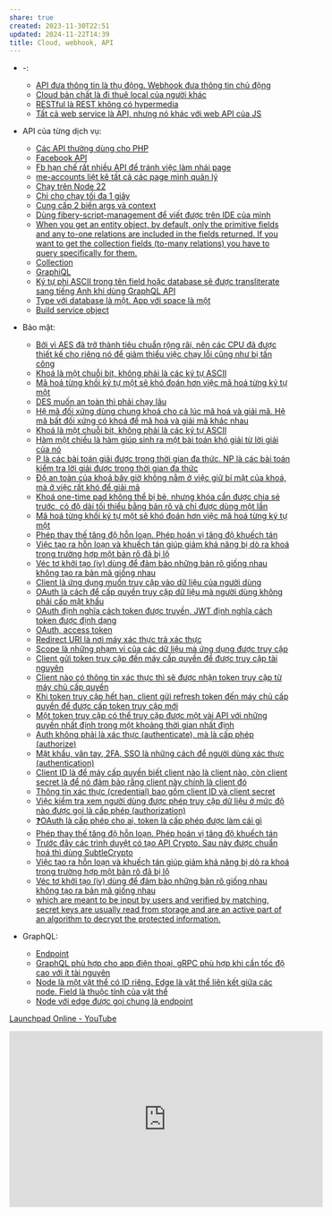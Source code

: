 ```yaml
---
share: true
created: 2023-11-30T22:51
updated: 2024-11-22T14:39
title: Cloud, webhook, API
---
```


- \-: 
    - [API đưa thông tin là thụ động. Webhook đưa thông tin chủ động](./API%20%C4%91%C6%B0a%20th%C3%B4ng%20tin%20l%C3%A0%20th%E1%BB%A5%20%C4%91%E1%BB%99ng.%20Webhook%20%C4%91%C6%B0a%20th%C3%B4ng%20tin%20ch%E1%BB%A7%20%C4%91%E1%BB%99ng.md)
    - [Cloud bản chất là đi thuê local của người khác](./Cloud%20b%E1%BA%A3n%20ch%E1%BA%A5t%20l%C3%A0%20%C4%91i%20thu%C3%AA%20local%20c%E1%BB%A7a%20ng%C6%B0%E1%BB%9Di%20kh%C3%A1c.md)
    - [RESTful là REST không có hypermedia](./RESTful%20l%C3%A0%20REST%20kh%C3%B4ng%20c%C3%B3%20hypermedia.md)
    - [Tất cả web service là API, nhưng nó khác với web API của JS](./T%E1%BA%A5t%20c%E1%BA%A3%20web%20service%20l%C3%A0%20API,%20nh%C6%B0ng%20n%C3%B3%20kh%C3%A1c%20v%E1%BB%9Bi%20web%20API%20c%E1%BB%A7a%20JS.md)

- API của từng dịch vụ: 
    - [Các API thường dùng cho PHP](./API%20c%E1%BB%A7a%20t%E1%BB%ABng%20d%E1%BB%8Bch%20v%E1%BB%A5/Facebook/C%C3%A1c%20API%20th%C6%B0%E1%BB%9Dng%20d%C3%B9ng%20cho%20PHP.md)
    - [Facebook API](./API%20c%E1%BB%A7a%20t%E1%BB%ABng%20d%E1%BB%8Bch%20v%E1%BB%A5/Facebook/Facebook%20API.md)
    - [Fb hạn chế rất nhiều API để tránh việc làm nhái page](./API%20c%E1%BB%A7a%20t%E1%BB%ABng%20d%E1%BB%8Bch%20v%E1%BB%A5/Facebook/Fb%20h%E1%BA%A1n%20ch%E1%BA%BF%20r%E1%BA%A5t%20nhi%E1%BB%81u%20API%20%C4%91%E1%BB%83%20tr%C3%A1nh%20vi%E1%BB%87c%20l%C3%A0m%20nh%C3%A1i%20page.md)
    - [me-accounts liệt kê tất cả các page mình quản lý](./API%20c%E1%BB%A7a%20t%E1%BB%ABng%20d%E1%BB%8Bch%20v%E1%BB%A5/Facebook/me-accounts%20li%E1%BB%87t%20k%C3%AA%20t%E1%BA%A5t%20c%E1%BA%A3%20c%C3%A1c%20page%20m%C3%ACnh%20qu%E1%BA%A3n%20l%C3%BD.md)
    - [Chạy trên Node 22](./API%20c%E1%BB%A7a%20t%E1%BB%ABng%20d%E1%BB%8Bch%20v%E1%BB%A5/Fibery/Automation/Ch%E1%BA%A1y%20tr%C3%AAn%20Node%2022.md)
    - [Chỉ cho chạy tối đa 1 giây](./API%20c%E1%BB%A7a%20t%E1%BB%ABng%20d%E1%BB%8Bch%20v%E1%BB%A5/Fibery/Automation/Ch%E1%BB%89%20cho%20ch%E1%BA%A1y%20t%E1%BB%91i%20%C4%91a%201%20gi%C3%A2y.md)
    - [Cung cấp 2 biến args và context](./API%20c%E1%BB%A7a%20t%E1%BB%ABng%20d%E1%BB%8Bch%20v%E1%BB%A5/Fibery/Automation/Cung%20c%E1%BA%A5p%202%20bi%E1%BA%BFn%20args%20v%C3%A0%20context.md)
    - [Dùng fibery-script-management để viết được trên IDE của mình](./API%20c%E1%BB%A7a%20t%E1%BB%ABng%20d%E1%BB%8Bch%20v%E1%BB%A5/Fibery/Automation/D%C3%B9ng%20fibery-script-management%20%C4%91%E1%BB%83%20vi%E1%BA%BFt%20%C4%91%C6%B0%E1%BB%A3c%20tr%C3%AAn%20IDE%20c%E1%BB%A7a%20m%C3%ACnh.md)
    - [When you get an entity object, by default, only the primitive fields and any to-one relations are included in the fields returned. If you want to get the collection fields (to-many relations) you have to query specifically for them.](./API%20c%E1%BB%A7a%20t%E1%BB%ABng%20d%E1%BB%8Bch%20v%E1%BB%A5/Fibery/Automation/When%20you%20get%20an%20entity%20object,%20by%20default,%20only%20the%20primitive%20fields%20and%20any%20to-one%20relations%20are%20included%20in%20the%20fields%20returned.%20If%20you%20want%20to%20get%20the%20collection%20fields%20(to-many%20relations)%20you%20have%20to%20query%20specifically%20for%20them..md)
    - [Collection](./API%20c%E1%BB%A7a%20t%E1%BB%ABng%20d%E1%BB%8Bch%20v%E1%BB%A5/Fibery/Collection.md)
    - [GraphiQL](./API%20c%E1%BB%A7a%20t%E1%BB%ABng%20d%E1%BB%8Bch%20v%E1%BB%A5/Fibery/GraphiQL.md)
    - [Ký tự phi ASCII trong tên field hoặc database sẽ được transliterate sang tiếng Anh khi dùng GraphQL API](./API%20c%E1%BB%A7a%20t%E1%BB%ABng%20d%E1%BB%8Bch%20v%E1%BB%A5/Fibery/K%C3%BD%20t%E1%BB%B1%20phi%20ASCII%20trong%20t%C3%AAn%20field%20ho%E1%BA%B7c%20database%20s%E1%BA%BD%20%C4%91%C6%B0%E1%BB%A3c%20transliterate%20sang%20ti%E1%BA%BFng%20Anh%20khi%20d%C3%B9ng%20GraphQL%20API.md)
    - [Type với database là một. App với space là một](./API%20c%E1%BB%A7a%20t%E1%BB%ABng%20d%E1%BB%8Bch%20v%E1%BB%A5/Fibery/Type%20v%E1%BB%9Bi%20database%20l%C3%A0%20m%E1%BB%99t.%20App%20v%E1%BB%9Bi%20space%20l%C3%A0%20m%E1%BB%99t.md)
    - [Build service object](./API%20c%E1%BB%A7a%20t%E1%BB%ABng%20d%E1%BB%8Bch%20v%E1%BB%A5/Google/Build%20service%20object.md)

- Bảo mật: 
    - [Bởi vì AES đã trở thành tiêu chuẩn rộng rãi, nên các CPU đã được thiết kế cho riêng nó để giảm thiểu việc chạy lỗi cũng như bị tấn công](./B%E1%BA%A3o%20m%E1%BA%ADt/B%E1%BB%9Fi%20v%C3%AC%20AES%20%C4%91%C3%A3%20tr%E1%BB%9F%20th%C3%A0nh%20ti%C3%AAu%20chu%E1%BA%A9n%20r%E1%BB%99ng%20r%C3%A3i,%20n%C3%AAn%20c%C3%A1c%20CPU%20%C4%91%C3%A3%20%C4%91%C6%B0%E1%BB%A3c%20thi%E1%BA%BFt%20k%E1%BA%BF%20cho%20ri%C3%AAng%20n%C3%B3%20%C4%91%E1%BB%83%20gi%E1%BA%A3m%20thi%E1%BB%83u%20vi%E1%BB%87c%20ch%E1%BA%A1y%20l%E1%BB%97i%20c%C5%A9ng%20nh%C6%B0%20b%E1%BB%8B%20t%E1%BA%A5n%20c%C3%B4ng.md)
    - [Khoá là một chuỗi bit, không phải là các ký tự ASCII](./B%E1%BA%A3o%20m%E1%BA%ADt/Kho%C3%A1%20l%C3%A0%20m%E1%BB%99t%20chu%E1%BB%97i%20bit,%20kh%C3%B4ng%20ph%E1%BA%A3i%20l%C3%A0%20c%C3%A1c%20k%C3%BD%20t%E1%BB%B1%20ASCII.md)
    - [Mã hoá từng khối ký tự một sẽ khó đoán hơn việc mã hoá từng ký tự một](./B%E1%BA%A3o%20m%E1%BA%ADt/M%C3%A3%20ho%C3%A1%20t%E1%BB%ABng%20kh%E1%BB%91i%20k%C3%BD%20t%E1%BB%B1%20m%E1%BB%99t%20s%E1%BA%BD%20kh%C3%B3%20%C4%91o%C3%A1n%20h%C6%A1n%20vi%E1%BB%87c%20m%C3%A3%20ho%C3%A1%20t%E1%BB%ABng%20k%C3%BD%20t%E1%BB%B1%20m%E1%BB%99t.md)
    - [DES muốn an toàn thì phải chạy lâu](./B%E1%BA%A3o%20m%E1%BA%ADt/M%E1%BA%ADt%20m%C3%A3/DES%20mu%E1%BB%91n%20an%20to%C3%A0n%20th%C3%AC%20ph%E1%BA%A3i%20ch%E1%BA%A1y%20l%C3%A2u.md)
    - [Hệ mã đối xứng dùng chung khoá cho cả lúc mã hoá và giải mã. Hệ mã bất đối xứng có khoá để mã hoá và giải mã khác nhau](./B%E1%BA%A3o%20m%E1%BA%ADt/M%E1%BA%ADt%20m%C3%A3/H%E1%BB%87%20m%C3%A3%20%C4%91%E1%BB%91i%20x%E1%BB%A9ng%20d%C3%B9ng%20chung%20kho%C3%A1%20cho%20c%E1%BA%A3%20l%C3%BAc%20m%C3%A3%20ho%C3%A1%20v%C3%A0%20gi%E1%BA%A3i%20m%C3%A3.%20H%E1%BB%87%20m%C3%A3%20b%E1%BA%A5t%20%C4%91%E1%BB%91i%20x%E1%BB%A9ng%20c%C3%B3%20kho%C3%A1%20%C4%91%E1%BB%83%20m%C3%A3%20ho%C3%A1%20v%C3%A0%20gi%E1%BA%A3i%20m%C3%A3%20kh%C3%A1c%20nhau.md)
    - [Khoá là một chuỗi bit, không phải là các ký tự ASCII](./B%E1%BA%A3o%20m%E1%BA%ADt/M%E1%BA%ADt%20m%C3%A3/Kho%C3%A1%20l%C3%A0%20m%E1%BB%99t%20chu%E1%BB%97i%20bit,%20kh%C3%B4ng%20ph%E1%BA%A3i%20l%C3%A0%20c%C3%A1c%20k%C3%BD%20t%E1%BB%B1%20ASCII.md)
    - [Hàm một chiều là hàm giúp sinh ra một bài toán khó giải từ lời giải của nó](./B%E1%BA%A3o%20m%E1%BA%ADt/M%E1%BA%ADt%20m%C3%A3/Kho%C3%A1%20b%E1%BA%A5t%20%C4%91%E1%BB%91i%20x%E1%BB%A9ng/H%C3%A0m%20m%E1%BB%99t%20chi%E1%BB%81u%20l%C3%A0%20h%C3%A0m%20gi%C3%BAp%20sinh%20ra%20m%E1%BB%99t%20b%C3%A0i%20to%C3%A1n%20kh%C3%B3%20gi%E1%BA%A3i%20t%E1%BB%AB%20l%E1%BB%9Di%20gi%E1%BA%A3i%20c%E1%BB%A7a%20n%C3%B3.md)
    - [P là các bài toán giải được trong thời gian đa thức. NP là các bài toán kiểm tra lời giải được trong thời gian đa thức](./B%E1%BA%A3o%20m%E1%BA%ADt/M%E1%BA%ADt%20m%C3%A3/Kho%C3%A1%20b%E1%BA%A5t%20%C4%91%E1%BB%91i%20x%E1%BB%A9ng/P%20l%C3%A0%20c%C3%A1c%20b%C3%A0i%20to%C3%A1n%20gi%E1%BA%A3i%20%C4%91%C6%B0%E1%BB%A3c%20trong%20th%E1%BB%9Di%20gian%20%C4%91a%20th%E1%BB%A9c.%20NP%20l%C3%A0%20c%C3%A1c%20b%C3%A0i%20to%C3%A1n%20ki%E1%BB%83m%20tra%20l%E1%BB%9Di%20gi%E1%BA%A3i%20%C4%91%C6%B0%E1%BB%A3c%20trong%20th%E1%BB%9Di%20gian%20%C4%91a%20th%E1%BB%A9c.md)
    - [Độ an toàn của khoá bây giờ không nằm ở việc giữ bí mật của khoá, mà ở việc rất khó để giải mã](./B%E1%BA%A3o%20m%E1%BA%ADt/M%E1%BA%ADt%20m%C3%A3/Kho%C3%A1%20b%E1%BA%A5t%20%C4%91%E1%BB%91i%20x%E1%BB%A9ng/%C4%90%E1%BB%99%20an%20to%C3%A0n%20c%E1%BB%A7a%20kho%C3%A1%20b%C3%A2y%20gi%E1%BB%9D%20kh%C3%B4ng%20n%E1%BA%B1m%20%E1%BB%9F%20vi%E1%BB%87c%20gi%E1%BB%AF%20b%C3%AD%20m%E1%BA%ADt%20c%E1%BB%A7a%20kho%C3%A1,%20m%C3%A0%20%E1%BB%9F%20vi%E1%BB%87c%20r%E1%BA%A5t%20kh%C3%B3%20%C4%91%E1%BB%83%20gi%E1%BA%A3i%20m%C3%A3.md)
    - [Khoá one-time pad không thể bị bẻ, nhưng khóa cần được chia sẻ trước, có độ dài tối thiểu bằng bản rõ và chỉ được dùng một lần](./B%E1%BA%A3o%20m%E1%BA%ADt/M%E1%BA%ADt%20m%C3%A3/Kho%C3%A1%20one-time%20pad%20kh%C3%B4ng%20th%E1%BB%83%20b%E1%BB%8B%20b%E1%BA%BB,%20nh%C6%B0ng%20kh%C3%B3a%20c%E1%BA%A7n%20%C4%91%C6%B0%E1%BB%A3c%20chia%20s%E1%BA%BB%20tr%C6%B0%E1%BB%9Bc,%20c%C3%B3%20%C4%91%E1%BB%99%20d%C3%A0i%20t%E1%BB%91i%20thi%E1%BB%83u%20b%E1%BA%B1ng%20b%E1%BA%A3n%20r%C3%B5%20v%C3%A0%20ch%E1%BB%89%20%C4%91%C6%B0%E1%BB%A3c%20d%C3%B9ng%20m%E1%BB%99t%20l%E1%BA%A7n.md)
    - [Mã hoá từng khối ký tự một sẽ khó đoán hơn việc mã hoá từng ký tự một](./B%E1%BA%A3o%20m%E1%BA%ADt/M%E1%BA%ADt%20m%C3%A3/M%C3%A3%20ho%C3%A1%20t%E1%BB%ABng%20kh%E1%BB%91i%20k%C3%BD%20t%E1%BB%B1%20m%E1%BB%99t%20s%E1%BA%BD%20kh%C3%B3%20%C4%91o%C3%A1n%20h%C6%A1n%20vi%E1%BB%87c%20m%C3%A3%20ho%C3%A1%20t%E1%BB%ABng%20k%C3%BD%20t%E1%BB%B1%20m%E1%BB%99t.md)
    - [Phép thay thế tăng độ hỗn loạn. Phép hoán vị tăng độ khuếch tán](./B%E1%BA%A3o%20m%E1%BA%ADt/M%E1%BA%ADt%20m%C3%A3/Ph%C3%A9p%20thay%20th%E1%BA%BF%20t%C4%83ng%20%C4%91%E1%BB%99%20h%E1%BB%97n%20lo%E1%BA%A1n.%20Ph%C3%A9p%20ho%C3%A1n%20v%E1%BB%8B%20t%C4%83ng%20%C4%91%E1%BB%99%20khu%E1%BA%BFch%20t%C3%A1n.md)
    - [Việc tạo ra hỗn loạn và khuếch tán giúp giảm khả năng bị dò ra khoá trong trường hợp một bản rõ đã bị lộ](./B%E1%BA%A3o%20m%E1%BA%ADt/M%E1%BA%ADt%20m%C3%A3/Vi%E1%BB%87c%20t%E1%BA%A1o%20ra%20h%E1%BB%97n%20lo%E1%BA%A1n%20v%C3%A0%20khu%E1%BA%BFch%20t%C3%A1n%20gi%C3%BAp%20gi%E1%BA%A3m%20kh%E1%BA%A3%20n%C4%83ng%20b%E1%BB%8B%20d%C3%B2%20ra%20kho%C3%A1%20trong%20tr%C6%B0%E1%BB%9Dng%20h%E1%BB%A3p%20m%E1%BB%99t%20b%E1%BA%A3n%20r%C3%B5%20%C4%91%C3%A3%20b%E1%BB%8B%20l%E1%BB%99.md)
    - [Véc tơ khởi tạo (iv) dùng để đảm bảo những bản rõ giống nhau không tạo ra bản mã giống nhau](./B%E1%BA%A3o%20m%E1%BA%ADt/M%E1%BA%ADt%20m%C3%A3/V%C3%A9c%20t%C6%A1%20kh%E1%BB%9Fi%20t%E1%BA%A1o%20(iv)%20d%C3%B9ng%20%C4%91%E1%BB%83%20%C4%91%E1%BA%A3m%20b%E1%BA%A3o%20nh%E1%BB%AFng%20b%E1%BA%A3n%20r%C3%B5%20gi%E1%BB%91ng%20nhau%20kh%C3%B4ng%20t%E1%BA%A1o%20ra%20b%E1%BA%A3n%20m%C3%A3%20gi%E1%BB%91ng%20nhau.md)
    - [Client là ứng dụng muốn truy cập vào dữ liệu của người dùng](./B%E1%BA%A3o%20m%E1%BA%ADt/OAuth,%20access%20token/Client%20l%C3%A0%20%E1%BB%A9ng%20d%E1%BB%A5ng%20mu%E1%BB%91n%20truy%20c%E1%BA%ADp%20v%C3%A0o%20d%E1%BB%AF%20li%E1%BB%87u%20c%E1%BB%A7a%20ng%C6%B0%E1%BB%9Di%20d%C3%B9ng.md)
    - [OAuth là cách để cấp quyền truy cập dữ liệu mà người dùng không phải cấp mật khẩu](./B%E1%BA%A3o%20m%E1%BA%ADt/OAuth,%20access%20token/OAuth%20l%C3%A0%20c%C3%A1ch%20%C4%91%E1%BB%83%20c%E1%BA%A5p%20quy%E1%BB%81n%20truy%20c%E1%BA%ADp%20d%E1%BB%AF%20li%E1%BB%87u%20m%C3%A0%20ng%C6%B0%E1%BB%9Di%20d%C3%B9ng%20kh%C3%B4ng%20ph%E1%BA%A3i%20c%E1%BA%A5p%20m%E1%BA%ADt%20kh%E1%BA%A9u.md)
    - [OAuth định nghĩa cách token được truyền, JWT định nghĩa cách token được định dạng](./B%E1%BA%A3o%20m%E1%BA%ADt/OAuth,%20access%20token/OAuth%20%C4%91%E1%BB%8Bnh%20ngh%C4%A9a%20c%C3%A1ch%20token%20%C4%91%C6%B0%E1%BB%A3c%20truy%E1%BB%81n,%20JWT%20%C4%91%E1%BB%8Bnh%20ngh%C4%A9a%20c%C3%A1ch%20token%20%C4%91%C6%B0%E1%BB%A3c%20%C4%91%E1%BB%8Bnh%20d%E1%BA%A1ng.md)
    - [OAuth, access token](./B%E1%BA%A3o%20m%E1%BA%ADt/OAuth,%20access%20token/index.md)
    - [Redirect URI là nơi máy xác thực trả xác thực](./B%E1%BA%A3o%20m%E1%BA%ADt/OAuth,%20access%20token/Redirect%20URI%20l%C3%A0%20n%C6%A1i%20m%C3%A1y%20x%C3%A1c%20th%E1%BB%B1c%20tr%E1%BA%A3%20x%C3%A1c%20th%E1%BB%B1c.md)
    - [Scope là những phạm vi của các dữ liệu mà ứng dụng được truy cập](./B%E1%BA%A3o%20m%E1%BA%ADt/OAuth,%20access%20token/Scope%20l%C3%A0%20nh%E1%BB%AFng%20ph%E1%BA%A1m%20vi%20c%E1%BB%A7a%20c%C3%A1c%20d%E1%BB%AF%20li%E1%BB%87u%20m%C3%A0%20%E1%BB%A9ng%20d%E1%BB%A5ng%20%C4%91%C6%B0%E1%BB%A3c%20truy%20c%E1%BA%ADp.md)
    - [Client gửi token truy cập đến máy cấp quyền để được truy cập tài nguyên](./B%E1%BA%A3o%20m%E1%BA%ADt/OAuth,%20access%20token/Token%20truy%20c%E1%BA%ADp,%20m%C3%A1y%20ch%E1%BB%A7%20c%E1%BA%A5p%20quy%E1%BB%81n/Client%20g%E1%BB%ADi%20token%20truy%20c%E1%BA%ADp%20%C4%91%E1%BA%BFn%20m%C3%A1y%20c%E1%BA%A5p%20quy%E1%BB%81n%20%C4%91%E1%BB%83%20%C4%91%C6%B0%E1%BB%A3c%20truy%20c%E1%BA%ADp%20t%C3%A0i%20nguy%C3%AAn.md)
    - [Client nào có thông tin xác thực thì sẽ được nhận token truy cập từ máy chủ cấp quyền](./B%E1%BA%A3o%20m%E1%BA%ADt/OAuth,%20access%20token/Token%20truy%20c%E1%BA%ADp,%20m%C3%A1y%20ch%E1%BB%A7%20c%E1%BA%A5p%20quy%E1%BB%81n/Client%20n%C3%A0o%20c%C3%B3%20th%C3%B4ng%20tin%20x%C3%A1c%20th%E1%BB%B1c%20th%C3%AC%20s%E1%BA%BD%20%C4%91%C6%B0%E1%BB%A3c%20nh%E1%BA%ADn%20token%20truy%20c%E1%BA%ADp%20t%E1%BB%AB%20m%C3%A1y%20ch%E1%BB%A7%20c%E1%BA%A5p%20quy%E1%BB%81n.md)
    - [Khi token truy cập hết hạn, client gửi refresh token đến máy chủ cấp quyền để được cấp token truy cập mới](./B%E1%BA%A3o%20m%E1%BA%ADt/OAuth,%20access%20token/Token%20truy%20c%E1%BA%ADp,%20m%C3%A1y%20ch%E1%BB%A7%20c%E1%BA%A5p%20quy%E1%BB%81n/Khi%20token%20truy%20c%E1%BA%ADp%20h%E1%BA%BFt%20h%E1%BA%A1n,%20client%20g%E1%BB%ADi%20refresh%20token%20%C4%91%E1%BA%BFn%20m%C3%A1y%20ch%E1%BB%A7%20c%E1%BA%A5p%20quy%E1%BB%81n%20%C4%91%E1%BB%83%20%C4%91%C6%B0%E1%BB%A3c%20c%E1%BA%A5p%20token%20truy%20c%E1%BA%ADp%20m%E1%BB%9Bi.md)
    - [Một token truy cập có thể truy cập được một vài API với những quyền nhất định trong một khoảng thời gian nhất định](./B%E1%BA%A3o%20m%E1%BA%ADt/OAuth,%20access%20token/Token%20truy%20c%E1%BA%ADp,%20m%C3%A1y%20ch%E1%BB%A7%20c%E1%BA%A5p%20quy%E1%BB%81n/M%E1%BB%99t%20token%20truy%20c%E1%BA%ADp%20c%C3%B3%20th%E1%BB%83%20truy%20c%E1%BA%ADp%20%C4%91%C6%B0%E1%BB%A3c%20m%E1%BB%99t%20v%C3%A0i%20API%20v%E1%BB%9Bi%20nh%E1%BB%AFng%20quy%E1%BB%81n%20nh%E1%BA%A5t%20%C4%91%E1%BB%8Bnh%20trong%20m%E1%BB%99t%20kho%E1%BA%A3ng%20th%E1%BB%9Di%20gian%20nh%E1%BA%A5t%20%C4%91%E1%BB%8Bnh.md)
    - [Auth không phải là xác thực (authenticate), mà là cấp phép (authorize)](./B%E1%BA%A3o%20m%E1%BA%ADt/OAuth,%20access%20token/X%C3%A1c%20th%E1%BB%B1c,%20c%E1%BA%A5p%20ph%C3%A9p/Auth%20kh%C3%B4ng%20ph%E1%BA%A3i%20l%C3%A0%20x%C3%A1c%20th%E1%BB%B1c%20(authenticate),%20m%C3%A0%20l%C3%A0%20c%E1%BA%A5p%20ph%C3%A9p%20(authorize).md)
    - [Mật khẩu, vân tay, 2FA, SSO là những cách để người dùng xác thực (authentication)](./B%E1%BA%A3o%20m%E1%BA%ADt/OAuth,%20access%20token/X%C3%A1c%20th%E1%BB%B1c,%20c%E1%BA%A5p%20ph%C3%A9p/M%E1%BA%ADt%20kh%E1%BA%A9u,%20v%C3%A2n%20tay,%202FA,%20SSO%20l%C3%A0%20nh%E1%BB%AFng%20c%C3%A1ch%20%C4%91%E1%BB%83%20ng%C6%B0%E1%BB%9Di%20d%C3%B9ng%20x%C3%A1c%20th%E1%BB%B1c%20(authentication).md)
    - [Client ID là để máy cấp quyền biết client nào là client nào, còn client secret là để nó đảm bảo rằng client này chính là client đó](./B%E1%BA%A3o%20m%E1%BA%ADt/OAuth,%20access%20token/X%C3%A1c%20th%E1%BB%B1c,%20c%E1%BA%A5p%20ph%C3%A9p/Client%20ID%20l%C3%A0%20%C4%91%E1%BB%83%20m%C3%A1y%20c%E1%BA%A5p%20quy%E1%BB%81n%20bi%E1%BA%BFt%20client%20n%C3%A0o%20l%C3%A0%20client%20n%C3%A0o,%20c%C3%B2n%20client%20secret%20l%C3%A0%20%C4%91%E1%BB%83%20n%C3%B3%20%C4%91%E1%BA%A3m%20b%E1%BA%A3o%20r%E1%BA%B1ng%20client%20n%C3%A0y%20ch%C3%ADnh%20l%C3%A0%20client%20%C4%91%C3%B3.md)
    - [Thông tin xác thực (credential) bao gồm client ID và client secret](./B%E1%BA%A3o%20m%E1%BA%ADt/OAuth,%20access%20token/X%C3%A1c%20th%E1%BB%B1c,%20c%E1%BA%A5p%20ph%C3%A9p/Th%C3%B4ng%20tin%20x%C3%A1c%20th%E1%BB%B1c%20(credential)%20bao%20g%E1%BB%93m%20client%20ID%20v%C3%A0%20client%20secret.md)
    - [Việc kiểm tra xem người dùng được phép truy cập dữ liệu ở mức độ nào được gọi là cấp phép (authorization)](./B%E1%BA%A3o%20m%E1%BA%ADt/OAuth,%20access%20token/X%C3%A1c%20th%E1%BB%B1c,%20c%E1%BA%A5p%20ph%C3%A9p/Vi%E1%BB%87c%20ki%E1%BB%83m%20tra%20xem%20ng%C6%B0%E1%BB%9Di%20d%C3%B9ng%20%C4%91%C6%B0%E1%BB%A3c%20ph%C3%A9p%20truy%20c%E1%BA%ADp%20d%E1%BB%AF%20li%E1%BB%87u%20%E1%BB%9F%20m%E1%BB%A9c%20%C4%91%E1%BB%99%20n%C3%A0o%20%C4%91%C6%B0%E1%BB%A3c%20g%E1%BB%8Di%20l%C3%A0%20c%E1%BA%A5p%20ph%C3%A9p%20(authorization).md)
    - [❓OAuth là cấp phép cho ai, token là cấp phép được làm cái gì](./B%E1%BA%A3o%20m%E1%BA%ADt/OAuth,%20access%20token/%E2%9D%93OAuth%20l%C3%A0%20c%E1%BA%A5p%20ph%C3%A9p%20cho%20ai,%20token%20l%C3%A0%20c%E1%BA%A5p%20ph%C3%A9p%20%C4%91%C6%B0%E1%BB%A3c%20l%C3%A0m%20c%C3%A1i%20g%C3%AC.md)
    - [Phép thay thế tăng độ hỗn loạn. Phép hoán vị tăng độ khuếch tán](./B%E1%BA%A3o%20m%E1%BA%ADt/Ph%C3%A9p%20thay%20th%E1%BA%BF%20t%C4%83ng%20%C4%91%E1%BB%99%20h%E1%BB%97n%20lo%E1%BA%A1n.%20Ph%C3%A9p%20ho%C3%A1n%20v%E1%BB%8B%20t%C4%83ng%20%C4%91%E1%BB%99%20khu%E1%BA%BFch%20t%C3%A1n.md)
    - [Trước đây các trình duyệt có tạo API Crypto. Sau này được chuẩn hoá thì dùng SubtleCrypto](./B%E1%BA%A3o%20m%E1%BA%ADt/Tr%C6%B0%E1%BB%9Bc%20%C4%91%C3%A2y%20c%C3%A1c%20tr%C3%ACnh%20duy%E1%BB%87t%20c%C3%B3%20t%E1%BA%A1o%20API%20Crypto.%20Sau%20n%C3%A0y%20%C4%91%C6%B0%E1%BB%A3c%20chu%E1%BA%A9n%20ho%C3%A1%20th%C3%AC%20d%C3%B9ng%20SubtleCrypto.md)
    - [Việc tạo ra hỗn loạn và khuếch tán giúp giảm khả năng bị dò ra khoá trong trường hợp một bản rõ đã bị lộ](./B%E1%BA%A3o%20m%E1%BA%ADt/Vi%E1%BB%87c%20t%E1%BA%A1o%20ra%20h%E1%BB%97n%20lo%E1%BA%A1n%20v%C3%A0%20khu%E1%BA%BFch%20t%C3%A1n%20gi%C3%BAp%20gi%E1%BA%A3m%20kh%E1%BA%A3%20n%C4%83ng%20b%E1%BB%8B%20d%C3%B2%20ra%20kho%C3%A1%20trong%20tr%C6%B0%E1%BB%9Dng%20h%E1%BB%A3p%20m%E1%BB%99t%20b%E1%BA%A3n%20r%C3%B5%20%C4%91%C3%A3%20b%E1%BB%8B%20l%E1%BB%99.md)
    - [Véc tơ khởi tạo (iv) dùng để đảm bảo những bản rõ giống nhau không tạo ra bản mã giống nhau](./B%E1%BA%A3o%20m%E1%BA%ADt/V%C3%A9c%20t%C6%A1%20kh%E1%BB%9Fi%20t%E1%BA%A1o%20(iv)%20d%C3%B9ng%20%C4%91%E1%BB%83%20%C4%91%E1%BA%A3m%20b%E1%BA%A3o%20nh%E1%BB%AFng%20b%E1%BA%A3n%20r%C3%B5%20gi%E1%BB%91ng%20nhau%20kh%C3%B4ng%20t%E1%BA%A1o%20ra%20b%E1%BA%A3n%20m%C3%A3%20gi%E1%BB%91ng%20nhau.md)
    - [which are meant to be input by users and verified by matching, secret keys are usually read from storage and are an active part of an algorithm to decrypt the protected information.](./B%E1%BA%A3o%20m%E1%BA%ADt/which%20are%20meant%20to%20be%20input%20by%20users%20and%20verified%20by%20matching,%20secret%20keys%20are%20usually%20read%20from%20storage%20and%20are%20an%20active%20part%20of%20an%20algorithm%20to%20decrypt%20the%20protected%20information..md)

- GraphQL: 
    - [Endpoint](./GraphQL/Endpoint.md)
    - [GraphQL phù hợp cho app điện thoại, gRPC phù hợp khi cần tốc độ cao với ít tài nguyên](./GraphQL/GraphQL%20ph%C3%B9%20h%E1%BB%A3p%20cho%20app%20%C4%91i%E1%BB%87n%20tho%E1%BA%A1i,%20gRPC%20ph%C3%B9%20h%E1%BB%A3p%20khi%20c%E1%BA%A7n%20t%E1%BB%91c%20%C4%91%E1%BB%99%20cao%20v%E1%BB%9Bi%20%C3%ADt%20t%C3%A0i%20nguy%C3%AAn.md)
    - [Node là một vật thể có ID riêng. Edge là vật thể liên kết giữa các node. Field là thuộc tính của vật thể](./GraphQL/Node%20l%C3%A0%20m%E1%BB%99t%20v%E1%BA%ADt%20th%E1%BB%83%20c%C3%B3%20ID%20ri%C3%AAng.%20Edge%20l%C3%A0%20v%E1%BA%ADt%20th%E1%BB%83%20li%C3%AAn%20k%E1%BA%BFt%20gi%E1%BB%AFa%20c%C3%A1c%20node.%20Field%20l%C3%A0%20thu%E1%BB%99c%20t%C3%ADnh%20c%E1%BB%A7a%20v%E1%BA%ADt%20th%E1%BB%83.md)
    - [Node với edge được gọi chung là endpoint](./GraphQL/Node%20v%E1%BB%9Bi%20edge%20%C4%91%C6%B0%E1%BB%A3c%20g%E1%BB%8Di%20chung%20l%C3%A0%20endpoint.md)


[Launchpad Online - YouTube](https://www.youtube.com/playlist?list=PLOU2XLYxmsILOIxBRPPhgYbuSslr50KVq)
<iframe width="560" height="315" src="https://www.youtube.com/embed/watch?v=GhrvZ5nUWNg" title="YouTube video player" frameborder="0" allow="accelerometer; autoplay; clipboard-write; encrypted-media; gyroscope; picture-in-picture; web-share" referrerpolicy="strict-origin-when-cross-origin" allowfullscreen></iframe>